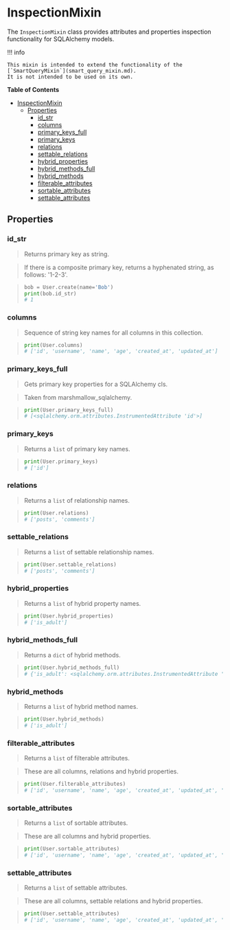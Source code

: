 # InspectionMixin

The `InspectionMixin` class provides attributes and properties inspection functionality for SQLAlchemy models.

!!! info

    This mixin is intended to extend the functionality of the [`SmartQueryMixin`](smart_query_mixin.md).
    It is not intended to be used on its own.

**Table of Contents**

- [InspectionMixin](#inspectionmixin)
  - [Properties](#properties)
    - [id\_str](#id_str)
    - [columns](#columns)
    - [primary\_keys\_full](#primary_keys_full)
    - [primary\_keys](#primary_keys)
    - [relations](#relations)
    - [settable\_relations](#settable_relations)
    - [hybrid\_properties](#hybrid_properties)
    - [hybrid\_methods\_full](#hybrid_methods_full)
    - [hybrid\_methods](#hybrid_methods)
    - [filterable\_attributes](#filterable_attributes)
    - [sortable\_attributes](#sortable_attributes)
    - [settable\_attributes](#settable_attributes)

## Properties

### id_str
> Returns primary key as string.

> If there is a composite primary key, returns a hyphenated string,
> as follows: '1-2-3'.

> ```python
> bob = User.create(name='Bob')
> print(bob.id_str)
> # 1
> ```

### columns
> Sequence of string key names for all columns in this collection.

> ```python
> print(User.columns)
> # ['id', 'username', 'name', 'age', 'created_at', 'updated_at']
> ```

### primary_keys_full
> Gets primary key properties for a SQLAlchemy cls.

> Taken from marshmallow_sqlalchemy.

> ```python
> print(User.primary_keys_full)
> # [<sqlalchemy.orm.attributes.InstrumentedAttribute 'id'>]
> ```

### primary_keys
> Returns a `list` of primary key names.

> ```python
> print(User.primary_keys)
> # ['id']
> ```

### relations
> Returns a `list` of relationship names.

> ```python
> print(User.relations)
> # ['posts', 'comments']
> ```

### settable_relations
> Returns a `list` of settable relationship names.

> ```python
> print(User.settable_relations)
> # ['posts', 'comments']
> ```

### hybrid_properties
> Returns a `list` of hybrid property names.

> ```python
> print(User.hybrid_properties)
> # ['is_adult']
> ```

### hybrid_methods_full
> Returns a `dict` of hybrid methods.

> ```python
> print(User.hybrid_methods_full)
> # {'is_adult': <sqlalchemy.orm.attributes.InstrumentedAttribute 'is_adult'>}
> ```

### hybrid_methods
> Returns a `list` of hybrid method names.

> ```python
> print(User.hybrid_methods)
> # ['is_adult']
> ```

### filterable_attributes
> Returns a `list` of filterable attributes.

> These are all columns, relations and hybrid properties.

> ```python
> print(User.filterable_attributes)
> # ['id', 'username', 'name', 'age', 'created_at', 'updated_at', 'posts', 'comments', 'is_adult']
> ```

### sortable_attributes
> Returns a `list` of sortable attributes.

> These are all columns and hybrid properties.

> ```python
> print(User.sortable_attributes)
> # ['id', 'username', 'name', 'age', 'created_at', 'updated_at', 'is_adult']
> ```

### settable_attributes
> Returns a `list` of settable attributes.

> These are all columns, settable relations and hybrid properties.

> ```python
> print(User.settable_attributes)
> # ['id', 'username', 'name', 'age', 'created_at', 'updated_at', 'posts', 'comments', 'is_adult']
> ```
